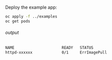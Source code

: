 Deploy the example app:

```bash
oc apply -f ../examples
oc get pods
```

###### _output_
```bash
NAME                     READY   STATUS          
httpd-xxxxxx             0/1     ErrImagePull 

```

